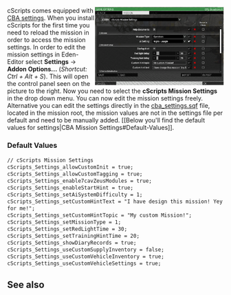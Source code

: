 <img align="right" width="300" height="182" src="https://github.com/7Cav/cScripts/blob/master/resourses/wikigfx/CBA_Mission_Settings.png">cScripts comes equipped with [CBA settings](https://github.com/CBATeam/CBA_A3/wiki/CBA-Settings-System). When you install cScripts for the first time you need to reload the mission in order to access the mission settings. In order to edit the mission settings in Eden-Editor select **Settings** → **Addon Options...** (*Shortcut: Ctrl + Alt + S*). This will open the control panel seen on the picture to the right. Now you need to select the **cScripts Mission Settings** in the drop down menu. You can now edit the mission settings freely. Alternative you can edit the settings directly in the [cba_settings.sqf](https://github.com/7Cav/cScripts/blob/master/cba_settings.sqf) file, located in the mission root, the mission values are not in the settings file per default and need to be manually added. [[Below you'll find the default values for settings|CBA Mission Settings#Default-Values]].

### Default Values
```
// cScripts Mission Settings
cScripts_Settings_allowCustomInit = true;
cScripts_Settings_allowCustomTagging = true;
cScripts_Settings_enable7cavZeusModules = true;
cScripts_Settings_enableStartHint = true;
cScripts_Settings_setAiSystemDifficulty = 1;
cScripts_Settings_setCustomHintText = "I have design this mission! Yey for me!";
cScripts_Settings_setCustomHintTopic = "My custom Mission!";
cScripts_Settings_setMissionType = 1;
cScripts_Settings_setRedLightTime = 30;
cScripts_Settings_setTrainingHintTime = 20;
cScripts_Settings_showDiaryRecords = true;
cScripts_Settings_useCustomSupplyInventory = false;
cScripts_Settings_useCustomVehicleInventory = true;
cScripts_Settings_useCustomVehicleSettings = true;
```

## See also

